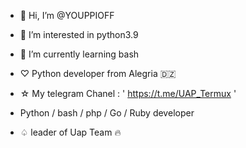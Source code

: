 - 👋 Hi, I’m @YOUPPIOFF
- 👀 I’m interested in python3.9 
- 🌱 I’m currently learning bash
- ♡ Python developer from Alegria 🇩🇿 
- ☆ My telegram Chanel : 
' https://t.me/UAP_Termux '

- Python / bash / php / Go / Ruby developer

- ♤ leader of Uap Team 🔥
